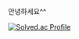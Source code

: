 안녕하세요^^

[![Solved.ac Profile](http://mazassumnida.wtf/api/v2/generate_badge?boj=sm021118)](https://solved.ac/sm021118/)​
